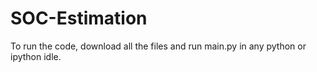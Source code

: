 # SOC-Estimation
To run the code, download all the files and run main.py in any python or ipython idle.
